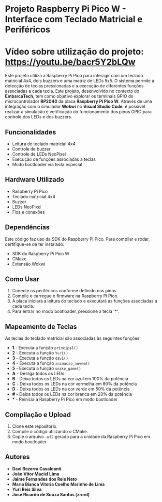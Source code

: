 # Projeto Raspberry Pi Pico W - Interface com Teclado Matricial e Periféricos

# Vídeo sobre utilização do projeto: https://youtu.be/bacr5Y2bLQw


Este projeto utiliza a Raspberry Pi Pico para interagir com um teclado matricial 4x4, dois buzzers e uma matriz de LEDs 5x5. O sistema permite a detecção de teclas pressionadas e a execução de diferentes funções associadas a cada tecla. Este projeto, desenvolvido no contexto do **EmbarcaTech**, tem como objetivo explorar os terminais GPIO do microcontrolador **RP2040** da placa **Raspberry Pi Pico W**. Através de uma integração com o simulador **Wokwi** no **Visual Studio Code**, é possível realizar a simulação e verificação do funcionamento dos pinos GPIO para controle dos LEDs e dos buzzers.

## Funcionalidades
- Leitura de teclado matricial 4x4
- Controle de buzzer
- Controle de LEDs NeoPixel
- Execução de funções associadas a teclas
- Modo bootloader via tecla especial

## Hardware Utilizado
- Raspberry Pi Pico
- Teclado matricial 4x4
- Buzzer
- LEDs NeoPixel
- Fios e conexões

## Dependências
Este código faz uso da SDK do Raspberry Pi Pico. Para compilar e rodar, certifique-se de ter instalado:
- SDK do Raspberry Pi Pico W
- CMake
- Extensão Wokwi

## Como Usar
1. Conecte os periféricos conforme definido nos pinos.
2. Compile e carregue o firmware na Raspberry Pi Pico.
3. A placa iniciará a leitura do teclado e executará as funções associadas a cada tecla.
4. Para entrar no modo bootloader, pressione a tecla '*'.

## Mapeamento de Teclas
As teclas do teclado matricial são associadas às seguintes funções:
- **1** - Executa a função `principal()`
- **2** - Executa a função `Yuri()`
- **3** - Executa a função `davi()`
- **4** - Executa a função `animacao_nuvem()`
- **5** - Executa a função `snake_game()`
- **A** - Desliga todos os LEDs
- **B** - Deixa todos os LEDs na cor azul em 100% da potência
- **C** - Deixa todos os LEDs na cor vermelha em 80% da potência
- **D** - Deixa todos os LEDs na cor verde em 50% da potência 
- **#** - Deixa todos os LEDs na cor branca em 20% da potência
- **\*** - Reinicia a Raspberry Pi Pico em modo bootloader

## Compilação e Upload
1. Clone este repositório.
2. Compile o código utilizando o CMake.
3. Copie o arquivo `.uf2` gerado para a unidade da Raspberry Pi Pico em modo bootloader.

## Autores
- **Davi Bezerra Cavalcanti**
- **João Vitor Maciel Lima**
- **Jaime Fernandes dos Reis Neto**
- **Maria Bianca Vitoria Coelho Marinho de Lima**
- **Yuri Reis Silva**
- **José Ricardo de Souza Santos (zrcrd)**

